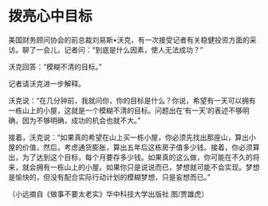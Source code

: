 # 拨亮心中目标

美国财务顾问协会的前总裁刘易斯•沃克，有一次接受记者有关稳健投资方面的采访。聊了一会儿，记者问：“到底是什么因素，使人无法成功？” 

沃克回答：“模糊不清的目标。” 

记者请沃克进一步解释。 

沃克说：“在几分钟前，我就问你，你的目标是什么？你说，希望有一天可以拥有一栋山上的小屋，这就是一个模糊不清的目标。问题出在‘有一天’的表述不够明确，因为不够明确，成功的机会也就不大。” 

接着，沃克说：“如果真的希望在山上买一栋小屋，你必须先找出那座山，算出小屋的价值，然后，考虑通货膨胀，算出五年后这栋房子值多少钱。接着，你必须算出，为了达到这个目标，每个月要存多少钱。如果真的这么做，你可能在不久的将来，就会拥有一栋山上的小屋。如果你只是说说而已，梦想就可能不会实现。梦想是愉快的，但没有配合实际行动计划的模糊梦想，只是妄想而已。” 

（小远摘自《做事不要太老实》华中科技大学出版社 图/贾雄虎）